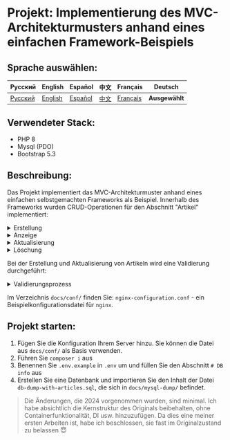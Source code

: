 # Projekt: Implementierung des MVC-Architekturmusters anhand eines einfachen Framework-Beispiels

## Sprache auswählen:

| Русский  | English                              | Español                              | 中文                              | Français                              | Deutsch                              |
|----------|--------------------------------------|--------------------------------------|---------------------------------|---------------------------------------|--------------------------------------|
| [Русский](../../README.md) | [English](./README_en.md) | [Español](./README_es.md) | [中文](./README_zh.md) | [Français](./README_fr.md) | **Ausgewählt** |

## Verwendeter Stack:

- PHP 8
- Mysql (PDO)
- Bootstrap 5.3

## Beschreibung:

Das Projekt implementiert das MVC-Architekturmuster anhand eines einfachen selbstgemachten Frameworks als Beispiel. Innerhalb des Frameworks wurden CRUD-Operationen für den Abschnitt "Artikel" implementiert:

<details>
  <summary>Erstellung</summary>

![ajax filter is in operation](../img/mvc-create-article.gif)
</details>

<details>
  <summary>Anzeige</summary>

![ajax filter is in operation](../img/mvc-read-article.gif)
</details>

<details>
  <summary>Aktualisierung</summary>

![ajax filter is in operation](../img/mvc-update-article.gif)
</details>

<details>
  <summary>Löschung</summary>

![ajax filter is in operation](../img/mvc-delete-article.gif)
</details>

Bei der Erstellung und Aktualisierung von Artikeln wird eine Validierung durchgeführt:

<details>
  <summary>Validierungsprozess</summary>

![ajax filter is in operation](../img/mvc-validation.gif)
</details>

Im Verzeichnis `docs/conf/` finden Sie: `nginx-configuration.conf` - ein Beispielkonfigurationsdatei für `nginx`.

## Projekt starten:

1. Fügen Sie die Konfiguration Ihrem Server hinzu. Sie können die Datei aus `docs/conf/` als Basis verwenden.
2. Führen Sie `composer i` aus
3. Benennen Sie `.env.example` in `.env` um und füllen Sie den Abschnitt `# DB info` aus
4. Erstellen Sie eine Datenbank und importieren Sie den Inhalt der Datei `db-dump-with-articles.sql`, die sich in `docs/mysql-dump/` befindet.

> Die Änderungen, die 2024 vorgenommen wurden, sind minimal. Ich habe absichtlich die Kernstruktur des Originals beibehalten, ohne Containerfunktionalität, DI usw. hinzuzufügen. Da dies eine meiner ersten Arbeiten ist, habe ich beschlossen, sie fast im Originalzustand zu belassen 😇
